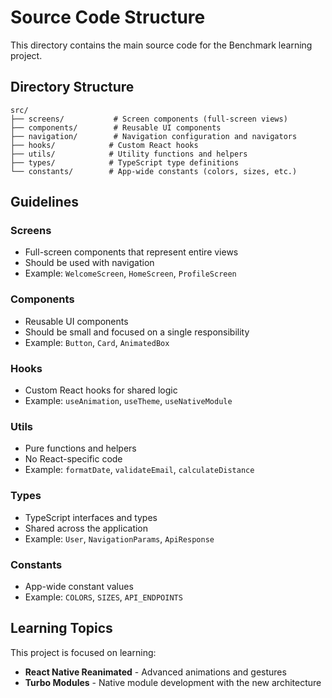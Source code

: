 # Source Code Structure

This directory contains the main source code for the Benchmark learning project.

## Directory Structure

```
src/
├── screens/           # Screen components (full-screen views)
├── components/        # Reusable UI components
├── navigation/        # Navigation configuration and navigators
├── hooks/            # Custom React hooks
├── utils/            # Utility functions and helpers
├── types/            # TypeScript type definitions
└── constants/        # App-wide constants (colors, sizes, etc.)
```

## Guidelines

### Screens
- Full-screen components that represent entire views
- Should be used with navigation
- Example: `WelcomeScreen`, `HomeScreen`, `ProfileScreen`

### Components
- Reusable UI components
- Should be small and focused on a single responsibility
- Example: `Button`, `Card`, `AnimatedBox`

### Hooks
- Custom React hooks for shared logic
- Example: `useAnimation`, `useTheme`, `useNativeModule`

### Utils
- Pure functions and helpers
- No React-specific code
- Example: `formatDate`, `validateEmail`, `calculateDistance`

### Types
- TypeScript interfaces and types
- Shared across the application
- Example: `User`, `NavigationParams`, `ApiResponse`

### Constants
- App-wide constant values
- Example: `COLORS`, `SIZES`, `API_ENDPOINTS`

## Learning Topics

This project is focused on learning:
- **React Native Reanimated** - Advanced animations and gestures
- **Turbo Modules** - Native module development with the new architecture

